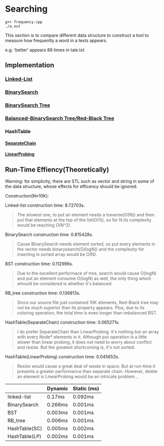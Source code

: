 # Searching

`g++ frequency.cpp`    
`./a.out`  

This section is to compare different data structure to construct a tool to measure how frequently a word in a texts appears.  

e.g: 'better' appears 88 times in tale.txt  

## Implementation

### [Linked-List](./linked_list.h)  

### [BinarySearch](./binarysearch.h)

### [BinarySearch Tree](./BST.h)  

### [Balanced-BinarySearch Tree/Red-Black Tree](./RB_tree.h)  

### HashTable  

#### [SeparateChain](./SeparateChain.h)  

#### [LinearProbing](./LinearProbing.h)  



## Run-Time Effiency(Theoretically)  

Warning: for simplicity, there are STL such as vector and string in some of the data structure, whose effects for efficency should be ignored.   

Construction(N≈10K):  

Linked-list construction time: 8.72703s. 
> The slowest one, to put an element needs a traverse(O(N)) and then put that elements at the top of the list(O(1)), so for N its complexity would be reaching O(N^2). 

BinarySearch construction time: 0.815428s.   
> Cause BinarySearch needs element sorted, so put every elements in the vector needs binarysearch(O(logN)) and the complexity for inserting in sorted array would be O(N).  

BST construction time: 0.112996s.  
> Due to the excellent performace of tree, search would cause O(logN) and put an element consume O(logN) as well, the only thing which whould be considered is whether it's balanced.  

RB_tree construction time: 0.136813s.  
> Since our source file just contained 10K elements, Red-Black tree may not be much superior than its property appears. Plus, due to its coloring operation, the total time is even longer than imbalanced BST.  

HashTable(SeparateChain) construction time: 0.065271s.  
> I do prefer SeparateChain than LinearProbing. it's nothing but an array with every Node* elements in it. Although put operation is a little slower than linear probing, it does not need to worry about conflict and resize. But the greatest shortcoming is, it's not sorted.  

HashTable(LinearProbing) construction time: 0.045653s.  
> Resize would cause a great deal of waste in space. But at run-time it presents a greater performance than separate chain. However, delete an element is LinearProbing would be an intricate problem...  


| |Dynamic |    Static (ms)| 
| --- |---| ---|
|linked-list  |  0.17ms  |   0.092ms |
|BinarySearch     |   0.266ms  |   0.001ms |
|BST             |    0.003ms   |  0.001ms |
|RB_tree        |     0.006ms   |  0.001ms |
|HashTable(SC) |     0.005ms    | 0.002ms |
|HashTable(LP)|      0.002ms    | 0.001ms |